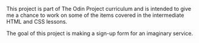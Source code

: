 This project is part of The Odin Project curriculum and is intended to give me 
a chance to work on some of the items covered in the intermediate HTML and CSS 
lessons.

The goal of this project is making a sign-up form for an imaginary 
service.